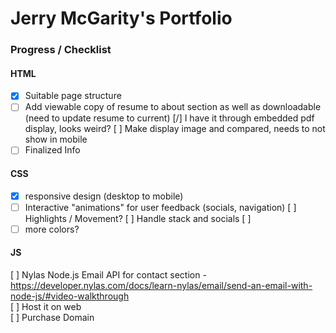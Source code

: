 # Jerry McGarity's Portfolio
### Progress / Checklist
#### HTML <br>
 - [X] Suitable page structure
 - [ ] Add viewable copy of resume to about section as well as downloadable (need to update resume to current)
    [/] I have it through embedded pdf display, looks weird? 
    [ ] Make display image and compared, needs to not show in mobile
 - [ ] Finalized Info 
#### CSS <br>
 - [X] responsive design (desktop to mobile)
 - [ ] Interactive "animations" for user feedback (socials, navigation)
    [ ] Highlights / Movement?
    [ ] Handle stack and socials
    [ ] 
 - [ ] more colors?
#### JS 
[ ] Nylas Node.js Email API for contact section - https://developer.nylas.com/docs/learn-nylas/email/send-an-email-with-node-js/#video-walkthrough <br>
[ ] Host it on web<br>
[ ] Purchase Domain<br>
